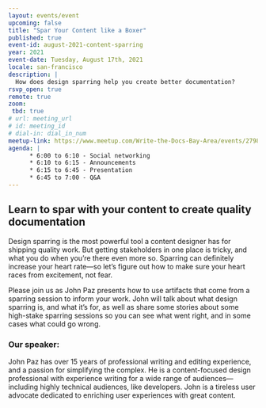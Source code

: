```yaml
---
layout: events/event
upcoming: false
title: "Spar Your Content like a Boxer"
published: true
event-id: august-2021-content-sparring
year: 2021
event-date: Tuesday, August 17th, 2021
locale: san-francisco
description: |
  How does design sparring help you create better documentation?
rsvp_open: true
remote: true
zoom:
 tbd: true
# url: meeting_url
# id: meeting_id
# dial-in: dial_in_num
meetup-link: https://www.meetup.com/Write-the-Docs-Bay-Area/events/279865179/
agenda: |
      * 6:00 to 6:10 - Social networking
      * 6:10 to 6:15 - Announcements
      * 6:15 to 6:45 - Presentation
      * 6:45 to 7:00 - Q&A
---
```


## Learn to spar with your content to create quality documentation

Design sparring is the most powerful tool a content designer has for shipping quality work. But getting stakeholders in one place is tricky, and what you do when you’re there even more so. Sparring can definitely increase your heart rate—so let’s figure out how to make sure your heart races from excitement, not fear.

Please join us as John Paz presents how to use artifacts that come from a sparring session to inform your work. John will talk about what design sparring is, and what it’s for, as well as share some stories about some high-stake sparring sessions so you can see what went right, and in some cases what could go wrong.

### Our speaker:
John Paz has over 15 years of professional writing and editing experience, and a passion for simplifying the complex. He is a content-focused design professional with experience writing for a wide range of audiences—including highly technical audiences, like developers. John is a tireless user advocate dedicated to enriching user experiences with great content.
